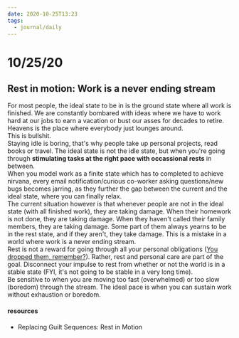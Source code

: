 ```yaml
---
date: 2020-10-25T13:23
tags: 
  - journal/daily
---
```


# 10/25/20

## Rest in motion: Work is a never ending stream

For most people, the ideal state to be in is the ground state where all work is finished. We are constantly bombared with ideas where we have to work hard at our jobs to earn a vacation or bust our asses for decades to retire. Heavens is the place where everybody just lounges around.  
This is bullshit.  
Staying idle is boring, that's why people take up personal projects, read books or travel. The ideal state is not the idle state, but when you're going through **stimulating tasks at the right pace with occassional rests** in between.  
When you model work as a finite state which has to completed to achieve nirvana, every email notification/curious co-worker asking questions/new bugs becomes jarring, as they further the gap between the current and the ideal state, where you can finally relax.  
The current situation however is that whenever people are not in the ideal state (with all finished work), they are taking damage. When their homework is not done, they are taking damage. When they haven't called their family members, they are taking damage. Some part of them always yearns to be in the rest state, and if they aren't, they take damage. This is a mistake in a world where work is a never ending stream.  
Rest is not a reward for going through all your personal obligations ([You dropped them, remember?][1]). Rather, rest and personal care are part of the goal. Disconnect your impulse to rest from whether or not the world is in a stable state (FYI, it's not going to be stable in a very long time).  
Be sensitive to when you are moving too fast (overwhelmed) or too slow (boredom) through the stream. The ideal pace is when you can sustain work without exhaustion or boredom.



[1]: <f655f141>


#### resources

- Replacing Guilt Sequences: Rest in Motion
